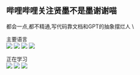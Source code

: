 ## 哔哩哔哩关注贤墨不是墨谢谢喵
都会一点,都不精通,写代码靠文档和GPT的抽象摆烂人 \

主要语言 \
![](https://img.shields.io/badge/-Python-pink?style=flat-square&logo=Python) ![](https://img.shields.io/badge/-Nodejs-c0ebd?style=flat-square&logo=Node.js) ![](https://img.shields.io/badge/-C++-00599C?style=flat-square&logo=c) ![](https://img.shields.io/badge/typescript-%23007ACC.svg?style=flat-square&logo=typescript&logoColor=white)

正在学习 \
![](https://img.shields.io/badge/Rust-2E67D3.svg?style=style=flat-square&logo=rust&logoColor=white) ![](https://img.shields.io/badge/-Docker-FCC624?style=flat-square&logo=docker)
![](https://github-readme-stats.vercel.app/api?username=xianmovo&show_icons=true&theme=radical)
